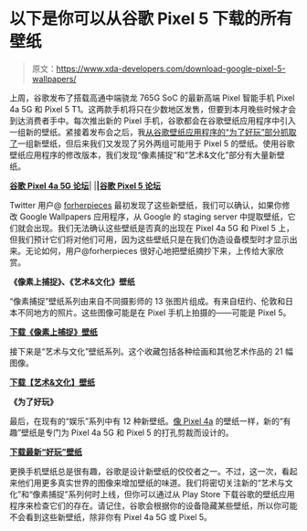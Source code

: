 # 以下是你可以从谷歌 Pixel 5 下载的所有壁纸

> 原文：<https://www.xda-developers.com/download-google-pixel-5-wallpapers/>

上周，谷歌发布了搭载高通中端骁龙 765G SoC 的最新高端 Pixel 智能手机 Pixel 4a 5G 和 Pixel 5 T1。这两款手机将只在少数地区发售，但要到本月晚些时候才会到达消费者手中。每次推出新的 Pixel 手机，谷歌都会在谷歌壁纸应用程序中引入一组新的壁纸。紧接着发布会之后，我[从谷歌壁纸应用程序的“为了好玩”部分抓取了](https://twitter.com/MishaalRahman/status/1311387728483844098)一组新壁纸，但后来我们又发现了另外两组可能用于 Pixel 5 的壁纸。使用谷歌壁纸应用程序的修改版本，我们发现“像素捕捉”和“艺术&文化”部分有大量新壁纸。

**[谷歌 Pixel 4a 5G 论坛](https://forum.xda-developers.com/pixel-4a-5g)**| |**|[谷歌 Pixel 5 论坛](https://forum.xda-developers.com/pixel-5)**

Twitter 用户@ [forherpieces](https://twitter.com/forherpieces) 最初发现了这些新壁纸，我们可以确认，如果你修改 Google Wallpapers 应用程序，从 Google 的 staging server 中提取壁纸，它们就会出现。我们无法确认这些壁纸是否真的出现在 Pixel 4a 5G 和 Pixel 5 上，但我们预计它们将对他们可用，因为这些壁纸只是在我们伪造设备模型时才显示出来。无论如何，用户@forherpieces 很好心地把壁纸摘抄下来，上传给大家欣赏。

**《像素上捕捉》、《艺术&文化》壁纸**

“像素捕捉”壁纸系列由来自不同摄影师的 13 张图片组成。有来自纽约、伦敦和日本不同地方的照片。这些图像可能是在 Pixel 手机上拍摄的——可能是 Pixel 5。

**[下载《像素上捕捉》壁纸](https://mega.nz/folder/AhJQjZjA#9pjoEZ1CPRSSGkbB8vPSpg/folder/QpQn1C6I)**

接下来是“艺术与文化”壁纸系列。这个收藏包括各种绘画和其他艺术作品的 21 幅图像。

**[下载【艺术&文化】壁纸](https://mega.nz/folder/AhJQjZjA#9pjoEZ1CPRSSGkbB8vPSpg/folder/91Ix3aJZ)**

**《为了好玩》**

最后，在现有的“娱乐”系列中有 12 种新壁纸。[像 Pixel 4a](https://www.xda-developers.com/google-pixel-4a-wallpapers-leak-download/) 的壁纸一样，新的“有趣”壁纸是专门为 Pixel 4a 5G 和 Pixel 5 的打孔剪裁而设计的。

**[下载最新“好玩”壁纸](https://androidfilehost.com/?fid=8889791610682949290)**

更换手机壁纸总是很有趣，谷歌是设计新壁纸的佼佼者之一。不过，这一次，看起来他们用更多真实世界的图像来增加壁纸的味道。我们将密切关注新的“艺术与文化”和“像素捕捉”系列何时上线，但你可以通过从 Play Store 下载谷歌的壁纸应用程序来检查它们的存在。请记住，谷歌会根据你的设备隐藏某些壁纸，所以你可能不会看到这些新壁纸，除非你有 Pixel 4a 5G 或 Pixel 5。